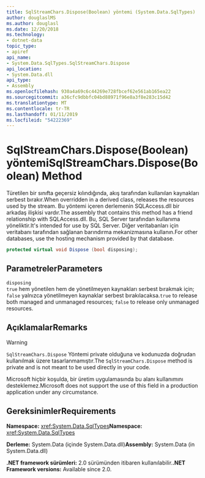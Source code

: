 ```yaml
---
title: SqlStreamChars.Dispose(Boolean) yöntemi (System.Data.SqlTypes)
author: douglaslMS
ms.author: douglasl
ms.date: 12/20/2018
ms.technology:
- dotnet-data
topic_type:
- apiref
api_name:
- System.Data.SqlTypes.SqlStreamChars.Dispose
api_location:
- System.Data.dll
api_type:
- Assembly
ms.openlocfilehash: 930a4a69c6c44269e728fbcef62e561ab165ea22
ms.sourcegitcommit: a36cfc9dbbfc04bd88971f96e8a3f8e283c15d42
ms.translationtype: MT
ms.contentlocale: tr-TR
ms.lasthandoff: 01/11/2019
ms.locfileid: "54222369"
---
```

# <a name="sqlstreamcharsdisposeboolean-method"></a><span data-ttu-id="40e87-102">SqlStreamChars.Dispose(Boolean) yöntemi</span><span class="sxs-lookup"><span data-stu-id="40e87-102">SqlStreamChars.Dispose(Boolean) Method</span></span>

<span data-ttu-id="40e87-103">Türetilen bir sınıfta geçersiz kılındığında, akış tarafından kullanılan kaynakları serbest bırakır.</span><span class="sxs-lookup"><span data-stu-id="40e87-103">When overridden in a derived class, releases the resources used by the stream.</span></span> <span data-ttu-id="40e87-104">Bu yöntemi içeren derlemenin SQLAccess.dll bir arkadaş ilişkisi vardır.</span><span class="sxs-lookup"><span data-stu-id="40e87-104">The assembly that contains this method has a friend relationship with SQLAccess.dll.</span></span> <span data-ttu-id="40e87-105">Bu, SQL Server tarafından kullanıma yöneliktir.</span><span class="sxs-lookup"><span data-stu-id="40e87-105">It's intended for use by SQL Server.</span></span> <span data-ttu-id="40e87-106">Diğer veritabanları için veritabanı tarafından sağlanan barındırma mekanizmasına kullanın.</span><span class="sxs-lookup"><span data-stu-id="40e87-106">For other databases, use the hosting mechanism provided by that database.</span></span>

```csharp
protected virtual void Dispose (bool disposing);
```

## <a name="parameters"></a><span data-ttu-id="40e87-107">Parametreler</span><span class="sxs-lookup"><span data-stu-id="40e87-107">Parameters</span></span>

`disposing`\
<span data-ttu-id="40e87-108">`true` hem yönetilen hem de yönetilmeyen kaynakları serbest bırakmak için; `false` yalnızca yönetilmeyen kaynaklar serbest bırakılacaksa.</span><span class="sxs-lookup"><span data-stu-id="40e87-108">`true` to release both managed and unmanaged resources; `false` to release only unmanaged resources.</span></span>

## <a name="remarks"></a><span data-ttu-id="40e87-109">Açıklamalar</span><span class="sxs-lookup"><span data-stu-id="40e87-109">Remarks</span></span>

> [!WARNING]
> <span data-ttu-id="40e87-110">`SqlStreamChars.Dispose` Yöntemi private olduğuna ve kodunuzda doğrudan kullanılmak üzere tasarlanmamıştır.</span><span class="sxs-lookup"><span data-stu-id="40e87-110">The `SqlStreamChars.Dispose` method is private and is not meant to be used directly in your code.</span></span>
>
> <span data-ttu-id="40e87-111">Microsoft hiçbir koşulda, bir üretim uygulamasında bu alanı kullanımını desteklemez.</span><span class="sxs-lookup"><span data-stu-id="40e87-111">Microsoft does not support the use of this field in a production application under any circumstance.</span></span>

## <a name="requirements"></a><span data-ttu-id="40e87-112">Gereksinimler</span><span class="sxs-lookup"><span data-stu-id="40e87-112">Requirements</span></span>

<span data-ttu-id="40e87-113">**Namespace:** <xref:System.Data.SqlTypes></span><span class="sxs-lookup"><span data-stu-id="40e87-113">**Namespace:** <xref:System.Data.SqlTypes></span></span>

<span data-ttu-id="40e87-114">**Derleme:** System.Data (içinde System.Data.dll)</span><span class="sxs-lookup"><span data-stu-id="40e87-114">**Assembly:** System.Data (in System.Data.dll)</span></span>

<span data-ttu-id="40e87-115">**.NET framework sürümleri:** 2.0 sürümünden itibaren kullanılabilir.</span><span class="sxs-lookup"><span data-stu-id="40e87-115">**.NET Framework versions:** Available since 2.0.</span></span>